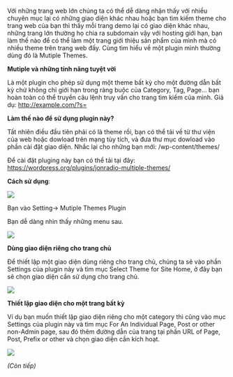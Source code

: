 Với những trang web lớn chúng ta có thể dễ dàng nhận thấy với nhiều chuyên mục lại có những giao diện khác nhau hoặc bạn tìm kiếm theme cho trang web của bạn thì thấy mỗi trang demo lại có giao diện khác nhau, những trang lớn thường họ chia ra subdomain vậy với hosting giới hạn, bạn làm thế nào để có thể làm một trang giới thiệu sản phẩm của mình mà có nhiều theme trên trang web đấy. Cùng tìm hiểu về một plugin mình thường dùng đó là Mutiple Themes.

**Mutiple và những tính năng tuyệt vời**

Là một plugin cho phép sử dụng một theme bất kỳ cho một đường dẫn bất kỳ chứ không chỉ giới hạn trong ràng buộc của Category, Tag, Page... bạn hoàn toàn có thể truyền câu lệnh truy vấn cho trang tìm kiếm của mình. Giả dụ: http://example.com/?s=

**Làm thế nào để sử dụng plugin này?**

Tất nhiên điều đầu tiên phải có là theme rồi, bạn có thể tải về từ thư viện của web hoặc dowload trên mạng tùy tích, và đưa thư mục dowload vào phần cài đặt giao diện.
Nhắc lại cho những bạn mới: /wp-content/themes/

Để cài đặt pluging này bạn có thể tải tại đây:  https://wordpress.org/plugins/jonradio-multiple-themes/

**Cách sử dụng**: 

![](https://images.viblo.asia/13b698d8-d588-45f8-913f-f5b515bf432f.png)

Bạn vào Setting-> Mutiple Themes Plugin 

Bạn dễ dàng nhìn thấy những menu sau.

![](https://images.viblo.asia/13b698d8-d588-45f8-913f-f5b515bf432f.png)

**Dùng giao diện riêng cho trang chủ**

Để thiết lập một giao diện dùng riêng cho trang chủ, chúng ta sẽ vào phần Settings của plugin này và tìm mục Select Theme for Site Home, ở đây bạn sẽ chọn giao diện cần sử dụng cho trang chủ.

![](https://images.viblo.asia/637ceb61-0db6-4b52-89c4-945fc441a6a4.png)

**Thiết lập giao diện cho một trang bất kỳ**

Ví dụ bạn muốn thiết lập giao diện riêng cho một category thì cũng vào mục Settings của plugin này và tìm mục For An Individual Page, Post or other non-Admin page, sau đó thêm đường dẫn của trang tại phần URL of Page, Post, Prefix or other và chọn giao diện cần kích hoạt.
 
 
 ![](https://images.viblo.asia/0664fda0-1a41-44d7-bd62-5ea3367fb488.png)


*(Còn tiếp)*